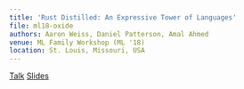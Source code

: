 ```yaml
---
title: 'Rust Distilled: An Expressive Tower of Languages'
file: ml18-oxide
authors: Aaron Weiss, Daniel Patterson, Amal Ahmed
venue: ML Family Workshop (ML '18)
location: St. Louis, Missouri, USA
---
```


[Talk](https://youtu.be/SFPTxWH-PgY)
[Slides](./pubs/ml18-oxide-slides.pdf)
